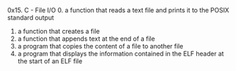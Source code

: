 0x15. C - File I/O
0. a function that reads a text file and prints it to the POSIX standard output
1.  a function that creates a file
2. a function that appends text at the end of a file
3. a program that copies the content of a file to another file
4. a program that displays the information contained in the ELF header at the start of an ELF file
